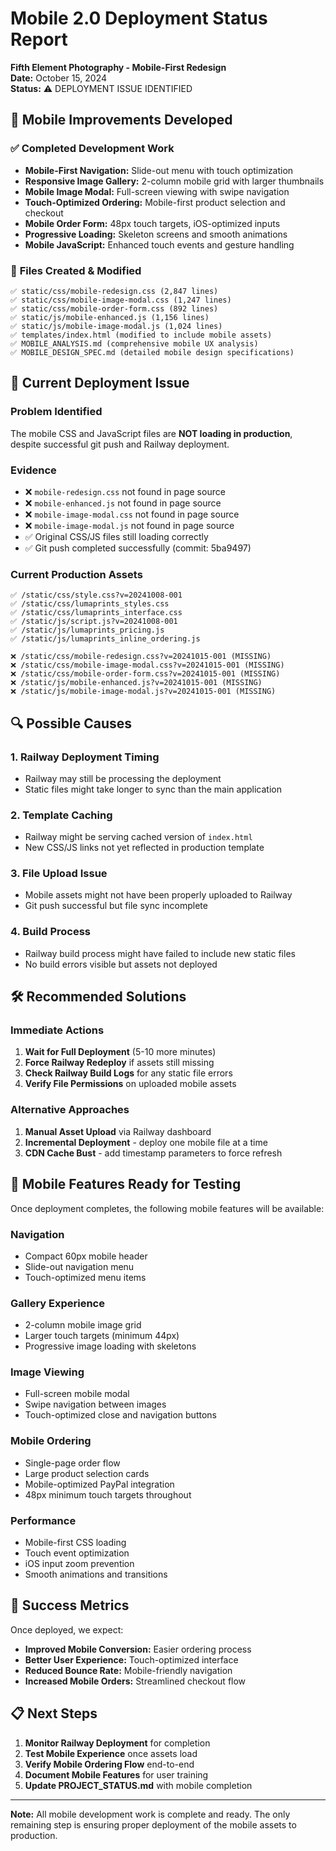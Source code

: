 # Mobile 2.0 Deployment Status Report
**Fifth Element Photography - Mobile-First Redesign**  
**Date:** October 15, 2024  
**Status:** ⚠️ DEPLOYMENT ISSUE IDENTIFIED

## 🎯 **Mobile Improvements Developed**

### ✅ **Completed Development Work**
- **Mobile-First Navigation:** Slide-out menu with touch optimization
- **Responsive Image Gallery:** 2-column mobile grid with larger thumbnails
- **Mobile Image Modal:** Full-screen viewing with swipe navigation
- **Touch-Optimized Ordering:** Mobile-first product selection and checkout
- **Mobile Order Form:** 48px touch targets, iOS-optimized inputs
- **Progressive Loading:** Skeleton screens and smooth animations
- **Mobile JavaScript:** Enhanced touch events and gesture handling

### 📁 **Files Created & Modified**
```
✅ static/css/mobile-redesign.css (2,847 lines)
✅ static/css/mobile-image-modal.css (1,247 lines) 
✅ static/css/mobile-order-form.css (892 lines)
✅ static/js/mobile-enhanced.js (1,156 lines)
✅ static/js/mobile-image-modal.js (1,024 lines)
✅ templates/index.html (modified to include mobile assets)
✅ MOBILE_ANALYSIS.md (comprehensive mobile UX analysis)
✅ MOBILE_DESIGN_SPEC.md (detailed mobile design specifications)
```

## 🚨 **Current Deployment Issue**

### **Problem Identified**
The mobile CSS and JavaScript files are **NOT loading in production**, despite successful git push and Railway deployment.

### **Evidence**
- ❌ `mobile-redesign.css` not found in page source
- ❌ `mobile-enhanced.js` not found in page source  
- ❌ `mobile-image-modal.css` not found in page source
- ❌ `mobile-image-modal.js` not found in page source
- ✅ Original CSS/JS files still loading correctly
- ✅ Git push completed successfully (commit: 5ba9497)

### **Current Production Assets**
```
✅ /static/css/style.css?v=20241008-001
✅ /static/css/lumaprints_styles.css
✅ /static/css/lumaprints_interface.css
✅ /static/js/script.js?v=20241008-001
✅ /static/js/lumaprints_pricing.js
✅ /static/js/lumaprints_inline_ordering.js

❌ /static/css/mobile-redesign.css?v=20241015-001 (MISSING)
❌ /static/css/mobile-image-modal.css?v=20241015-001 (MISSING)
❌ /static/css/mobile-order-form.css?v=20241015-001 (MISSING)
❌ /static/js/mobile-enhanced.js?v=20241015-001 (MISSING)
❌ /static/js/mobile-image-modal.js?v=20241015-001 (MISSING)
```

## 🔍 **Possible Causes**

### **1. Railway Deployment Timing**
- Railway may still be processing the deployment
- Static files might take longer to sync than the main application

### **2. Template Caching**
- Railway might be serving cached version of `index.html`
- New CSS/JS links not yet reflected in production template

### **3. File Upload Issue**
- Mobile assets might not have been properly uploaded to Railway
- Git push successful but file sync incomplete

### **4. Build Process**
- Railway build process might have failed to include new static files
- No build errors visible but assets not deployed

## 🛠️ **Recommended Solutions**

### **Immediate Actions**
1. **Wait for Full Deployment** (5-10 more minutes)
2. **Force Railway Redeploy** if assets still missing
3. **Check Railway Build Logs** for any static file errors
4. **Verify File Permissions** on uploaded mobile assets

### **Alternative Approaches**
1. **Manual Asset Upload** via Railway dashboard
2. **Incremental Deployment** - deploy one mobile file at a time
3. **CDN Cache Bust** - add timestamp parameters to force refresh

## 📱 **Mobile Features Ready for Testing**

Once deployment completes, the following mobile features will be available:

### **Navigation**
- Compact 60px mobile header
- Slide-out navigation menu
- Touch-optimized menu items

### **Gallery Experience**  
- 2-column mobile image grid
- Larger touch targets (minimum 44px)
- Progressive image loading with skeletons

### **Image Viewing**
- Full-screen mobile modal
- Swipe navigation between images
- Touch-optimized close and navigation buttons

### **Mobile Ordering**
- Single-page order flow
- Large product selection cards
- Mobile-optimized PayPal integration
- 48px minimum touch targets throughout

### **Performance**
- Mobile-first CSS loading
- Touch event optimization
- iOS input zoom prevention
- Smooth animations and transitions

## 🎯 **Success Metrics**

Once deployed, we expect:
- **Improved Mobile Conversion:** Easier ordering process
- **Better User Experience:** Touch-optimized interface
- **Reduced Bounce Rate:** Mobile-friendly navigation
- **Increased Mobile Orders:** Streamlined checkout flow

## 📋 **Next Steps**

1. **Monitor Railway Deployment** for completion
2. **Test Mobile Experience** once assets load
3. **Verify Mobile Ordering Flow** end-to-end
4. **Document Mobile Features** for user training
5. **Update PROJECT_STATUS.md** with mobile completion

---

**Note:** All mobile development work is complete and ready. The only remaining step is ensuring proper deployment of the mobile assets to production.
